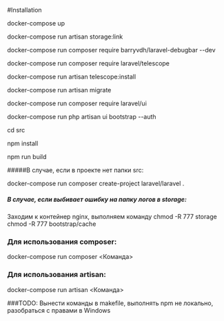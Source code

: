 #Installation

docker-compose up

docker-compose run artisan storage:link

docker-compose run composer require barryvdh/laravel-debugbar --dev

docker-compose run composer require laravel/telescope

docker-compose run artisan telescope:install

docker-compose run artisan migrate

docker-compose run composer require laravel/ui

docker-compose run php artisan ui bootstrap --auth

cd src

npm install

npm run build

#####В случае, если в проекте нет папки src:

docker-compose run composer create-project laravel/laravel .

##### В случае, если выбивает ошибку на папку логов в storage:
Заходим к контейнер nginx, выполняем команду
chmod -R 777 storage
chmod -R 777 bootstrap/cache

### Для использования composer:
docker-compose run composer <Команда>
### Для использования artisan:
docker-compose run artisan <Команда>


###TODO: Вынести команды в makefile, выполнять npm не локально, разобраться с правами в Windows